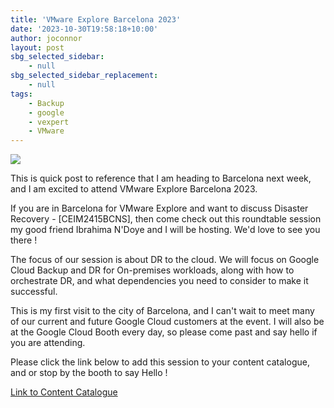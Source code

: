 ```yaml
---
title: 'VMware Explore Barcelona 2023'
date: '2023-10-30T19:58:18+10:00'
author: joconnor
layout: post
sbg_selected_sidebar:
    - null
sbg_selected_sidebar_replacement:
    - null
tags:
    - Backup
    - google
    - vexpert
    - VMware
---
```


![](https://copydata.tips/wp-content/uploads/2023/10/elevate-your-disaster-recovery-strategy.jpg)

This is quick post to reference that I am heading to Barcelona next week, and I am excited to attend VMware Explore Barcelona 2023.

If you are in Barcelona for VMware Explore and want to discuss Disaster Recovery - \[CEIM2415BCNS\], then come check out this roundtable session my good friend Ibrahima N'Doye and I will be hosting. We'd love to see you there !

The focus of our session is about DR to the cloud. We will focus on Google Cloud Backup and DR for On-premises workloads, along with how to orchestrate DR, and what dependencies you need to consider to make it successful.

This is my first visit to the city of Barcelona, and I can't wait to meet many of our current and future Google Cloud customers at the event. I will also be at the Google Cloud Booth every day, so please come past and say hello if you are attending.

Please click the link below to add this session to your content catalogue, and or stop by the booth to say Hello !

[Link to Content Catalogue](https://lnkd.in/ehn4dBbk)

